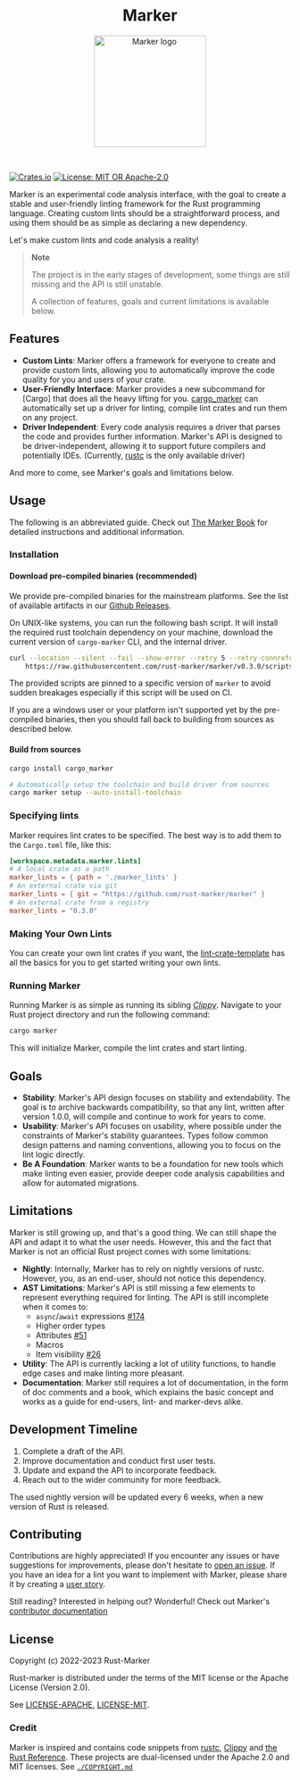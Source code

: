 <h1 align="center">Marker</h1>
<p align="center">
    <img height=200 src="./res/marker-logo-round.svg" alt="Marker logo" />
</p>

<br/>

[![Crates.io](https://img.shields.io/crates/v/marker_api.svg)](https://crates.io/crates/marker_api)
[![License: MIT OR Apache-2.0](https://img.shields.io/crates/l/marker_api.svg)](#license)

Marker is an experimental code analysis interface, with the goal to create a stable and user-friendly linting framework for the Rust programming language. Creating custom lints should be a straightforward process, and using them should be as simple as declaring a new dependency.

Let's make custom lints and code analysis a reality!

> **Note**
>
> The project is in the early stages of development, some things are still missing and the API is still unstable.
>
> A collection of features, goals and current limitations is available below.

## Features

* **Custom Lints**: Marker offers a framework for everyone to create and provide custom lints, allowing you to automatically improve the code quality for you and users of your crate.
* **User-Friendly Interface**: Marker provides a new subcommand for [Cargo] that does all the heavy lifting for you. [cargo_marker] can automatically set up a driver for linting, compile lint crates and run them on any project.
* **Driver Independent**: Every code analysis requires a driver that parses the code and provides further information. Marker's API is designed to be driver-independent, allowing it to support future compilers and potentially IDEs. (Currently, [rustc] is the only available driver)

And more to come, see Marker's goals and limitations below.

[cargo_marker]: https://crates.io/crates/cargo_marker
[rustc]: https://github.com/rust-lang/rust/

## Usage

<!-- Please keep this section in sync with the main readme -->

The following is an abbreviated guide. Check out [The Marker Book] for detailed instructions and additional information.

[The Marker Book]: https://rust-marker.github.io/marker/book

### Installation

#### Download pre-compiled binaries (recommended)

We provide pre-compiled binaries for the mainstream platforms. See the list of available artifacts in our [Github Releases](https://github.com/rust-marker/marker/releases/latest).

On UNIX-like systems, you can run the following bash script. It will install the required rust toolchain dependency on your machine, download the current version of `cargo-marker` CLI, and the internal driver.

<!-- region replace-version stable -->
```bash
curl --location --silent --fail --show-error --retry 5 --retry-connrefused \
    https://raw.githubusercontent.com/rust-marker/marker/v0.3.0/scripts/release/install.sh | bash
```
<!-- endregion replace-version stable -->

The provided scripts are pinned to a specific version of `marker` to avoid sudden breakages especially if this script will be used on CI.

If you are a windows user or your platform isn't supported yet by the pre-compiled binaries, then you should fall back to building from sources as described below.

#### Build from sources

```sh
cargo install cargo_marker

# Automatically setup the toolchain and build driver from sources
cargo marker setup --auto-install-toolchain
```

### Specifying lints

Marker requires lint crates to be specified. The best way is to add them to the `Cargo.toml` file, like this:

<!-- region replace-version stable -->
```toml
[workspace.metadata.marker.lints]
# A local crate as a path
marker_lints = { path = './marker_lints' }
# An external crate via git
marker_lints = { git = "https://github.com/rust-marker/marker" }
# An external crate from a registry
marker_lints = "0.3.0"
```
<!-- endregion replace-version stable -->

### Making Your Own Lints

You can create your own lint crates if you want, the [lint-crate-template] has all the basics for you to get started writing your own lints.

[lint-crate-template]: https://github.com/rust-marker/lint-crate-template

### Running Marker

Running Marker is as simple as running its sibling *[Clippy]*. Navigate to your Rust project directory and run the following command:

```sh
cargo marker
```

This will initialize Marker, compile the lint crates and start linting.

[Clippy]: https://github.com/rust-lang/rust-clippy

## Goals

* **Stability**: Marker's API design focuses on stability and extendability. The goal is to archive backwards compatibility, so that any lint, written after version 1.0.0, will compile and continue to work for years to come.
* **Usability**: Marker's API focuses on usability, where possible under the constraints of Marker's stability guarantees. Types follow common design patterns and naming conventions, allowing you to focus on the lint logic directly.
* **Be A Foundation**: Marker wants to be a foundation for new tools which make linting even easier, provide deeper code analysis capabilities and allow for automated migrations.

<!-- FIXME(xFrednet): Update the link to link to `crates.io` once the first version was released-->
[marker_api]: https://github.com/rust-marker/marker/tree/master/marker_api

## Limitations

Marker is still growing up, and that's a good thing. We can still shape the API and adapt it to what the user needs. However, this and the fact that Marker is not an official Rust project comes with some limitations:

* **Nightly**: Internally, Marker has to rely on nightly versions of rustc. However, you, as an end-user, should not notice this dependency.
* **AST Limitations**: Marker's API is still missing a few elements to represent everything required for linting. The API is still incomplete when it comes to:
    * `async`/`await` expressions [#174](https://github.com/rust-marker/marker/issues/174)
    * Higher order types
    * Attributes [#51](https://github.com/rust-marker/marker/issues/51)
    * Macros
    * Item visibility [#26](https://github.com/rust-marker/marker/issues/26)
* **Utility**: The API is currently lacking a lot of utility functions, to handle edge cases and make linting more pleasant.
* **Documentation**: Marker still requires a lot of documentation, in the form of doc comments and a book, which explains the basic concept and works as a guide for end-users, lint- and marker-devs alike.

[crates.io]: https://crates.io/

## Development Timeline

1. Complete a draft of the API.
2. Improve documentation and conduct first user tests.
3. Update and expand the API to incorporate feedback.
4. Reach out to the wider community for more feedback.

The used nightly version will be updated every 6 weeks, when a new version of Rust is released.

## Contributing

Contributions are highly appreciated! If you encounter any issues or have suggestions for improvements, please don't hesitate to [open an issue]. If you have an idea for a lint you want to implement with Marker, please share it by creating a [user story].

Still reading? Interested in helping out? Wonderful! Check out Marker's [contributor documentation]

[open an issue]: https://github.com/rust-marker/marker/issues/new
[user story]: https://github.com/rust-marker/design/issues/new?template=user-story.md
[contributor documentation]: ./CONTRIBUTING.md

## License

Copyright (c) 2022-2023 Rust-Marker

Rust-marker is distributed under the terms of the MIT license or the Apache License (Version 2.0).

See [LICENSE-APACHE](https://github.com/rust-marker/marker/blob/master/LICENSE-APACHE), [LICENSE-MIT](https://github.com/rust-marker/marker/blob/master/LICENSE-MIT).

### Credit

Marker is inspired and contains code snippets from [rustc], [Clippy] and [the Rust Reference]. These projects are dual-licensed under the Apache 2.0 and MIT licenses. See [`./COPYRIGHT.md`](./COPYRIGHT.md)

[rustc]: https://github.com/rust-lang/rust
[Clippy]: https://github.com/rust-lang/rust-clippy
[the Rust Reference]: https://github.com/rust-lang/reference/
